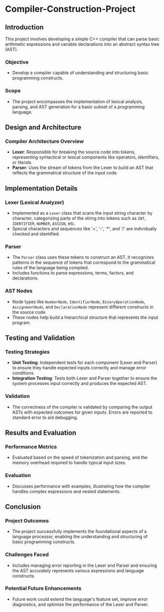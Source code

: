 # Compiler-Construction-Project


## Introduction

This project involves developing a simple C++ compiler that can parse basic arithmetic expressions and variable declarations into an abstract syntax tree (AST).

### Objective
- Develop a compiler capable of understanding and structuring basic programming constructs.

### Scope
- The project encompasses the implementation of lexical analysis, parsing, and AST generation for a basic subset of a programming language.

## Design and Architecture

### Compiler Architecture Overview
- **Lexer**: Responsible for breaking the source code into tokens, representing syntactical or lexical components like operators, identifiers, or literals.
- **Parser**: Uses the stream of tokens from the Lexer to build an AST that reflects the grammatical structure of the input code.

## Implementation Details

### Lexer (Lexical Analyzer)
- Implemented as a `Lexer` class that scans the input string character by character, categorizing parts of the string into tokens such as `INT`, `IDENTIFIER`, `NUMBER`, `ASSIGN`, etc.
- Special characters and sequences like '+', '-', '*', and '/' are individually checked and identified.

### Parser
- The `Parser` class uses these tokens to construct an AST. It recognizes patterns in the sequence of tokens that correspond to the grammatical rules of the language being compiled.
- Includes functions to parse expressions, terms, factors, and declarations.

### AST Nodes
- Node types like `NumberNode`, `IdentifierNode`, `BinaryOperationNode`, `AssignmentNode`, and `DeclarationNode` represent different constructs in the source code.
- These nodes help build a hierarchical structure that represents the input program.

## Testing and Validation

### Testing Strategies
- **Unit Testing**: Independent tests for each component (Lexer and Parser) to ensure they handle expected inputs correctly and manage error conditions.
- **Integration Testing**: Tests both Lexer and Parser together to ensure the system processes input correctly and produces the expected AST.

### Validation
- The correctness of the compiler is validated by comparing the output ASTs with expected outcomes for given inputs. Errors are reported to standard error to aid debugging.

## Results and Evaluation

### Performance Metrics
- Evaluated based on the speed of tokenization and parsing, and the memory overhead required to handle typical input sizes.

### Evaluation
- Discusses performance with examples, illustrating how the compiler handles complex expressions and nested statements.

## Conclusion

### Project Outcomes
- The project successfully implements the foundational aspects of a language processor, enabling the understanding and structuring of basic programming constructs.

### Challenges Faced
- Includes managing error reporting in the Lexer and Parser and ensuring the AST accurately represents various expressions and language constructs.

### Potential Future Enhancements
- Future work could extend the language's feature set, improve error diagnostics, and optimize the performance of the Lexer and Parser.
